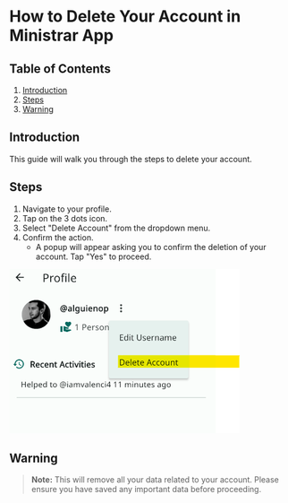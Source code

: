 # How to Delete Your Account in Ministrar App

## Table of Contents

1. [Introduction](#introduction)
2. [Steps](#steps)
3. [Warning](#warning)

## Introduction <a name="introduction"></a>

This guide will walk you through the steps to delete your account.

## Steps <a name="steps"></a>

1. Navigate to your profile.
2. Tap on the 3 dots icon.
3. Select "Delete Account" from the dropdown menu.
4. Confirm the action.
   - A popup will appear asking you to confirm the deletion of your account. Tap "Yes" to proceed.

![Delete Account Button](./delete_account.png)

## Warning <a name="warning"></a>

> **Note:** This will remove all your data related to your account. Please ensure you have saved any important data before proceeding.
